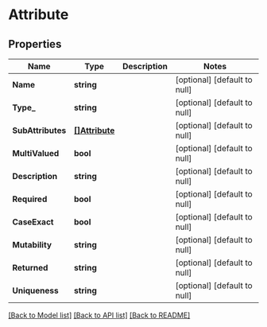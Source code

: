 # Attribute

## Properties
Name | Type | Description | Notes
------------ | ------------- | ------------- | -------------
**Name** | **string** |  | [optional] [default to null]
**Type_** | **string** |  | [optional] [default to null]
**SubAttributes** | [**[]Attribute**](Attribute.md) |  | [optional] [default to null]
**MultiValued** | **bool** |  | [optional] [default to null]
**Description** | **string** |  | [optional] [default to null]
**Required** | **bool** |  | [optional] [default to null]
**CaseExact** | **bool** |  | [optional] [default to null]
**Mutability** | **string** |  | [optional] [default to null]
**Returned** | **string** |  | [optional] [default to null]
**Uniqueness** | **string** |  | [optional] [default to null]

[[Back to Model list]](../README.md#documentation-for-models) [[Back to API list]](../README.md#documentation-for-api-endpoints) [[Back to README]](../README.md)


